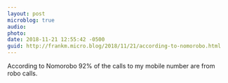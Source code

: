 ```yaml
---
layout: post
microblog: true
audio: 
photo: 
date: 2018-11-21 12:55:42 -0500
guid: http://frankm.micro.blog/2018/11/21/according-to-nomorobo.html
---
```

According to Nomorobo 92% of the calls to my mobile number are from robo calls. 
